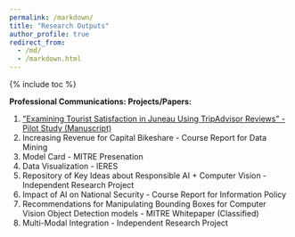 ```yaml
---
permalink: /markdown/
title: "Research Outputs"
author_profile: true
redirect_from: 
  - /md/
  - /markdown.html
---
```


{% include toc %}



**Professional Communications: Projects/Papers:**

1. ["Examining Tourist Satisfaction in Juneau Using TripAdvisor Reviews" - Pilot Study (Manuscript)](https://github.com/shreeyasharda/ShreeyaSharda.github.io/blob/master/_pages/Sentiment%20Analysis%20Manuscript%20(Pilot%20Study)%20-%20Share%20for%20PhD.pdf)
3. Increasing Revenue for Capital Bikeshare - Course Report for Data Mining
4. Model Card - MITRE Presenation
5. Data Visualization - IERES
6. Repository of Key Ideas about Responsible AI + Computer Vision - Independent Research Project
7. Impact of AI on National Security - Course Report for Information Policy
8. Recommendations for Manipulating Bounding Boxes for Computer Vision Object Detection models - MITRE Whitepaper (Classified)
9. Multi-Modal Integration - Independent Research Project





